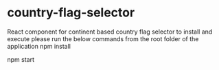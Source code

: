 # country-flag-selector
React component for continent based country flag selector
to install and execute please run the below commands from the root folder of the application
npm install

npm start
